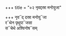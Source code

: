 +++
title = "०२ नृवद्दस्रा मनोयुजा"

+++
नृव᳓द् दस्रा मनोयु᳓जा  
र᳓थेन पृथुपा᳓जसा  
स᳓चेथे अश्विनोष᳓सम्